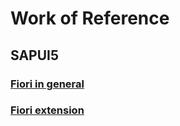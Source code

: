 

# Work of Reference
## SAPUI5
### [Fiori in general](./fiori.md)
### [Fiori extension](./extension.md)
